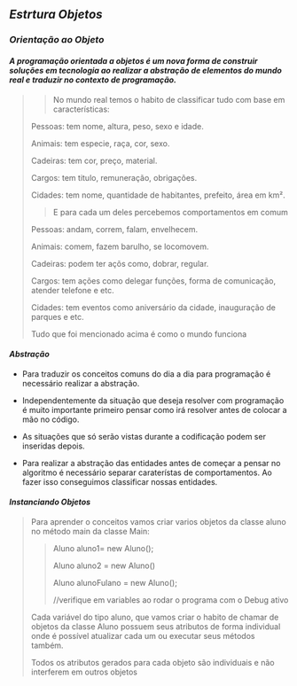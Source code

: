 ## _Estrtura Objetos_ 

### _Orientação ao Objeto_

#### _A programação orientada a objetos é um nova forma de construir soluções em tecnologia ao realizar a abstração de elementos do mundo real e traduzir no contexto de programação._
>
>
>> No mundo real temos o habito de classificar tudo com base em características:
>
> Pessoas: tem nome, altura, peso, sexo e idade.
>
> Animais: tem especie, raça, cor, sexo.
>
> Cadeiras: tem cor, preço, material.
>
> Cargos: tem titulo, remuneração, obrigações.
>
> Cidades: tem nome, quantidade de habitantes, prefeito, área em km².
>
>> E para cada um deles percebemos comportamentos em comum
>
> Pessoas: andam, correm, falam, envelhecem.
>
> Animais: comem, fazem barulho, se locomovem.
>
> Cadeiras: podem ter açõs como, dobrar, regular.
>
> Cargos: tem ações como delegar funções, forma de comunicação, atender telefone e etc.
>
> Cidades: tem eventos como aniversário da cidade, inauguração de parques e etc.
>
> Tudo que foi mencionado acima é como o mundo funciona


#### _Abstração_

- Para traduzir os conceitos comuns do dia a dia para programação é necessário realizar a abstração.

- Independentemente da situação que deseja resolver com programação é muito importante primeiro pensar como irá resolver antes de colocar a mão no código.

- As situações que só serão vistas durante a codificação podem ser inseridas depois.

- Para realizar a abstração das entidades antes de começar a pensar no algoritmo é necessário separar caraterístas de comportamentos. Ao fazer isso conseguimos classificar nossas entidades.

#### _Instanciando Objetos_

> Para aprender o conceitos vamos criar varios objetos da classe aluno no método main da classe Main:
>
>> Aluno aluno1= new Aluno();
>>
>> Aluno aluno2 = new Aluno()
>>
>> Aluno alunoFulano = new Aluno();
>>
>> //verifique em variables ao rodar o programa com o Debug ativo
>
>Cada variável do tipo aluno, que vamos criar o habito de chamar de objetos da classe Aluno possuem seus atributos de forma individual onde é possível atualizar cada um ou executar seus métodos também.
>
>Todos os atributos gerados para cada objeto são individuais e não interferem em outros objetos

